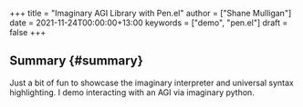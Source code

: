 +++
title = "Imaginary AGI Library with Pen.el"
author = ["Shane Mulligan"]
date = 2021-11-24T00:00:00+13:00
keywords = ["demo", "pen.el"]
draft = false
+++

## Summary {#summary}

Just a bit of fun to showcase the imaginary interpreter and universal syntax highlighting. I demo interacting with an AGI via imaginary python.

<!-- Play on asciinema.com -->
<!-- <a title="asciinema recording" href="https://asciinema.org/a/moaMT9uoQ18oEFR07QPY8jP5s" target="_blank"><img alt="asciinema recording" src="https://asciinema.org/a/Mmi1niX76Llg6JigBGFg518LV.svg" /></a> -->
<!-- Play on the blog -->
<script src="https://asciinema.org/a/moaMT9uoQ18oEFR07QPY8jP5s.js" id="asciicast-Mmi1niX76Llg6JigBGFg518LV" async></script>